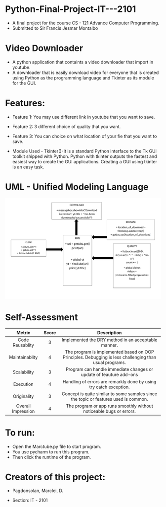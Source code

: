 # Python-Final-Project-IT---2101
* A final project for the course CS - 121 Advance Computer Programming.
* Submitted to Sir Francis Jesmar Montalbo

# Video Downloader
* A python application that containts a video downloader that import in youtube.
* A downloader that is easily download video for everyone that is created using Python as the programming language and Tkinter as its module for the GUI.

# Features:
* Feature 1: You may use different link in youtube that you want to save.
* Feature 2: 3 different choice of quality that you want.
* Feature 3: You can choice on what location of your fie that you want to save.

* Module Used - Tkinter()-It is a standard Python interface to the Tk GUI toolkit shipped with Python. Python with tkinter outputs the fastest and easiest way to create the GUI applications. Creating a GUI using tkinter is an easy task.

# UML - Unified Modeling Language
![alt text](https://github.com/MarcleiPagdonsolan/Final-Project/blob/main/UML.png "UML DIAGRAM")

# Self-Assessment
| Metric        | Score           | Description |
| :-----------: |:-------------:| :----:|
| Code Reusablity | 3 | Implemented the DRY method in an acceptable manner. |
| Maintainablity  | 4 | The program is implemented based on OOP Principles. Debugging is less challenging than usual programs. |
| Scalability | 3 | Program can handle immediate changes or update of feauture add-ons |
| Execution | 4 | Handling of errors are remarkly done by using try catch exception. |
| Originality | 3 | Concept is quite similar to some samples since the topic or features used is common. |
| Overall Impression | 4 | The program or app runs smoothly without noticeable bugs or errors. |

# To run:
* Open the Marctube.py file to start program.
* You use pycharm to run this program.
* Then click the runtime of the program.


# Creators of this project:
* Pagdonsolan, Marclei, D.

* Section: IT - 2101
